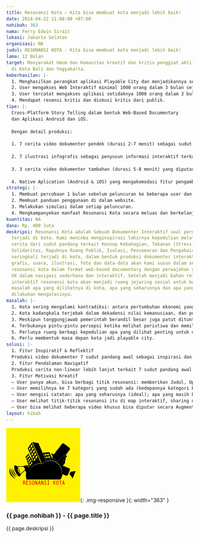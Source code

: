 ```yaml
---
title: Resonansi Kota – Kita bisa membuat kota menjadi lebih baik!
date: 2014-04-22 11:08:00 +07:00
nohibah: 363
nama: Ferry Edwin Sirait
lokasi: Jakarta Selatan
organisasi: NA
judul: RESONANSI KOTA - Kita bisa membuat kota menjadi lebih baik!
lama: 12 Bulan
target: Masyarakat Umum dan Komunitas kreatif dan kritis penggiat aktifitas sosial
  di Kota Bali dan Yogyakarta.
keberhasilan: |-
  1. Menghasilkan perangkat aplikasi Playable City dan menjadikannya sebagai media publik yang bisa diakses setiap saat dari berbagai tempat.
  2. User mengakses Web Interaktif minimal 1000 orang dalam 3 bulan sejak peluncuran.
  3. User tercatat mengakses aplikasi setidaknya 1000 orang dalam 3 bulan setelah peluncuran.
  4. Mendapat resensi kritis dan diskusi kritis dari publik.
tipe: |-
  Cross-Platform Story Telling dalam bentuk Web-Based Documentary
  dan Aplikasi Android dan iOS.

  Dengan detail produksi:

  1. 7 cerita video dokumenter pendek (durasi 2-7 menit) sebagai sudut pandang dari & kategori awal (Konsep kebahagian, Tekanan/Stress, Kelangkaan Solidaritas, Rapuhnya Ruang Publik, Isolasi, Pencemaran dan Pengabaian Seni)

  2. 7 ilustrasi infografis sebagai penyusun informasi interaktif terkait pendalaman 7 kategori awal.

  3. 3 cerita video dokumenter tambahan (durasi 5-8 menit) yang diputar dalam bentuk augmented reality.

  4. Native Aplication (Android & iOS) yang mengakomodasi fitur pengambilan gambar dan suara, uploading gambar & suara (belum memakai video karena akses user berbeda dan terbatas), pencatatan 4 data resonansi (judul, kondisi ideal, solusi, kategori), integrasi social media (autentifikasi akun & share), diskusi, integrasi gps/ input koordinat & peta interaktif.
strategi: |-
  1. Membuat percobaan 1 bulan sebelum peluncuran ke beberapa user dan jaringan komunitas terkait sehingga bisa menciptakan hasil user experience yang terbaik.
  2. Membuat panduan penggunaan di dalam website.
  3. Melakukan simulasi dalam setiap peluncuran.
  4. Mengkampanyekan manfaat Resonansi Kota secara meluas dan berkelanjutan.
kuantitas: NA
dana: Rp. 480 Juta
deskripsi: Resonansi Kota adalah Sebuah Dokumenter Interaktif soal permasalahan yang
  terjadi di kota. Kami mencoba menginspirasi lahirnya kepedulian melalui beberapa
  cerita dari sudut pandang terkait Konsep Kebahagian, Tekanan (Stress), Kelangkaan
  Solidaritas, Rapuhnya Ruang Publik, Isolasi, Pencemaran dan Pengabaian Seni yang
  seringkali terjadi di kota, dalam bentuk produksi dokumenter interaktif. Video,
  grafis, suara, ilustrasi, foto dan data-data akan kami susun dalam sebuah cerita
  resonansi kota dalam format web-based documentary dengan perwajahan yang mengutamakan
  UX dalam navigasi sederhana dan interaktif. Setelah menjadi bahan reflektif, dokumenter
  interaktif resonansi kota akan menjadi ruang jejaring sosial untuk berbagi cerita
  masalah apa yang dilihatnya di kota, apa yang seharusnya dan apa yang masih bisa
  dilakukan mengatasinya.
masalah: |-
  1. Kota sering mengalami kontradiksi: antara pertumbuhan ekonomi yang terus membesar tapi terjadi ketimpangan sosial; kala pertumbuhan penduduk manusia terus bertambah, tapi malah dibarengi rasa kecemasan, kekuatiran dan kondisi tidak nyaman lainnya.
  2. Kota kadangkala terjebak dalam dekadensi nilai kemanusiaan, dan publik cenderung hanya memendam kegelisahan, celoteh, kemarahan di kehidupan harian.
  3. Meskipun tanggungjawab pemerintah berandil besar juga patut dituntut, perubahan kota yang lebih baik akan sulit terjadi tanpa partisipasi orang yang hidup di dalamnya. Kami percaya perilaku aktif keseharian kita dapat berdampak pada masalah wajah kota.
  4. Terbukanya pintu-pintu persepsi ketika melihat peristiwa dan memiliki perspektif yang luas melihat persoalan apa yang kerap terjadi di tengah kota.
  5. Perlunya ruang berbagi kepedulian apa yang dilihat penting untuk diperbaiki dan itu bisa tertular mengedukasi orang lainnya.
  6. Perlu membentuk masa depan kota jadi playable city.
solusi: |-
  1. Fitur Inspiratif & Reflektif
  Produksi video dokumenter 7 sudut pandang awal sebagai inspirasi dan bahan refleksi. Prototypenya 2 kota yang lagi tumbuh pesat & cepat, yakni Yogyakarta dan Bali.
  2. Fitur Pendalaman Navigatif
  Produksi cerita non-linear lebih lanjut terkait 7 sudut pandang awal melalui data infografis interaktif.
  3. Fitur Motivasi Kreatif
  – User punya akun, bisa berbagi titik resonansi: memberikan Judul, Upload Gambar (Portrait, Landscape & Panorama 360 derajat) & Suara.
  – User memilihnya ke 7 kategori yang sudah ada (kedepannya kategori bisa bertambah).
  – User mengisi catatan: apa yang seharusnya (ideal); apa yang masih bisa kita lakukan bersama (solusi), titik koordinat/ terintegrasi gps.
  – User melihat titik-titik resonansi itu di map interaktif, sharing dan berdiskusi.
  – User bisa melihat beberapa video khusus bisa diputar secara Augmented Reality (visual marking/ titik koordinat gps).
layout: hibah
---
```


![363](/static/img/hibahcms/363.png){: .img-responsive }{: width="363" }

### {{ page.nohibah }} - {{ page.title }}

{{ page.deskripsi }}
